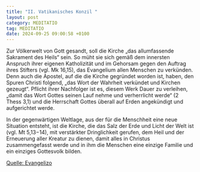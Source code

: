 ```yaml
---
title: "II. Vatikanisches Konzil "
layout: post
category: MEDITATIO
tag: MEDITATIO
date: 2024-09-25 09:00:58 +0100
---
```

Zur Völkerwelt von Gott gesandt, soll die Kirche „das allumfassende Sakrament des Heils“ sein. So müht sie sich gemäß dem innersten Anspruch ihrer eigenen Katholizität und im Gehorsam gegen den Auftrag ihres Stifters (vgl. Mk 16,15), das Evangelium allen Menschen zu verkünden. Denn auch die Apostel, auf die die Kirche gegründet worden ist, haben, den Spuren Christi folgend, „das Wort der Wahrheit verkündet und Kirchen gezeugt“.<!--more--> Pflicht ihrer Nachfolger ist es, diesem Werk Dauer zu verleihen, „damit das Wort Gottes seinen Lauf nehme und verherrlicht werde“ (2 Thess 3,1) und die Herrschaft Gottes überall auf Erden angekündigt und aufgerichtet werde.
 
In der gegenwärtigen Weltlage, aus der für die Menschheit eine neue Situation entsteht, ist die Kirche, die das Salz der Erde und Licht der Welt ist (vgl. Mt 5,13−14), mit verstärkter Dringlichkeit gerufen, dem Heil und der Erneuerung aller Kreatur zu dienen, damit alles in Christus zusammengefasst werde und in ihm die Menschen eine einzige Familie und ein einziges Gottesvolk bilden.




[Quelle: Evangelizo](https://evangeliumtagfuertag.org/DE/gospel)